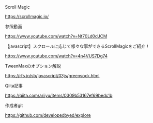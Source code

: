 Scroll Magic

https://scrollmagic.io/

参照動画

https://www.youtube.com/watch?v=Nt70Ld0dJCM

【javascript】スクロールに応じて様々な事ができるScrollMagicをご紹介！

https://www.youtube.com/watch?v=4n4VUS7Dg74

TweenMaxのオプション解説

https://rfs.jp/sb/javascript/03js/greensock.html

Qiita記事

https://qiita.com/ariiyu/items/0309b53167ef69bedc1b

作成者git

https://github.com/developedbyed/explore